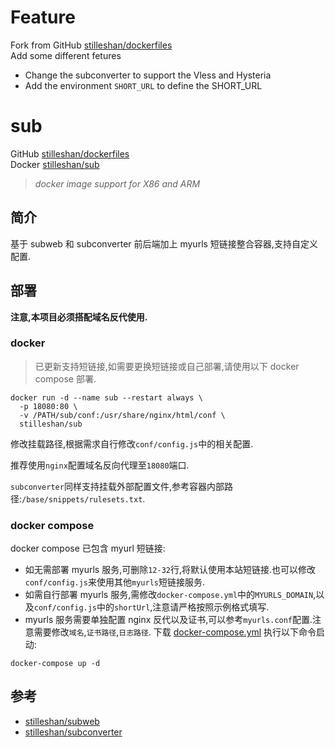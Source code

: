 # Feature

Fork from GitHub [stilleshan/dockerfiles](https://github.com/stilleshan/dockerfiles)  
Add some different fetures

- Change the subconverter to support the Vless and Hysteria
- Add the environment `SHORT_URL` to define the SHORT_URL

# sub

GitHub [stilleshan/dockerfiles](https://github.com/stilleshan/dockerfiles)  
Docker [stilleshan/sub](https://hub.docker.com/r/stilleshan/sub)

> *docker image support for X86 and ARM*

## 简介

基于 subweb 和 subconverter 前后端加上 myurls 短链接整合容器,支持自定义配置.

## 部署

**注意,本项目必须搭配域名反代使用.**

### docker

> 已更新支持短链接,如需要更换短链接或自己部署,请使用以下 docker compose 部署.

```shell
docker run -d --name sub --restart always \
  -p 18080:80 \
  -v /PATH/sub/conf:/usr/share/nginx/html/conf \
  stilleshan/sub
```

修改挂载路径,根据需求自行修改`conf/config.js`中的相关配置.

推荐使用`nginx`配置域名反向代理至`18080`端口.

`subconverter`同样支持挂载外部配置文件,参考容器内部路径:`/base/snippets/rulesets.txt`.

### docker compose

docker compose 已包含 myurl 短链接:

- 如无需部署 myurls 服务,可删除`12-32`行,将默认使用本站短链接.也可以修改`conf/config.js`来使用其他`myurls`短链接服务.
- 如需自行部署 myurls 服务,需修改`docker-compose.yml`中的`MYURLS_DOMAIN`,以及`conf/config.js`中的`shortUrl`,注意请严格按照示例格式填写.
- myurls 服务需要单独配置 nginx 反代以及证书,可以参考`myurls.conf`配置.注意需要修改`域名`,`证书路径`,`日志路径`.
  下载 [docker-compose.yml](https://raw.githubusercontent.com/stilleshan/dockerfiles/main/sub/docker-compose.yml) 执行以下命令启动:

```shell
docker-compose up -d
```

## 参考

- [stilleshan/subweb](https://github.com/stilleshan/subweb)
- [stilleshan/subconverter](https://github.com/stilleshan/subconverter)


